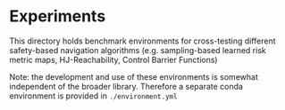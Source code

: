 # Experiments

This directory holds benchmark environments for cross-testing different safety-based navigation algorithms (e.g. sampling-based learned risk metric maps, HJ-Reachability, Control Barrier Functions)

Note: the development and use of these environments is somewhat independent of the broader library. Therefore a separate conda environment is provided in `./environment.yml`
